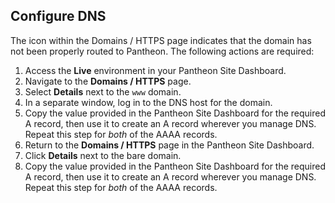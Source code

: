 ## Configure DNS

The <span class="glyphicons glyphicons-alert text-warning"></span> icon within the Domains / HTTPS page indicates that the domain has not been properly routed to Pantheon. The following actions are required:


1. Access the **<span class="glyphicons glyphicons-cardio"></span> Live** environment in your Pantheon Site Dashboard.
1. Navigate to the **<span class="glyphicons glyphicons-global"></span> Domains / HTTPS** page.
1. Select **Details** next to the `www` domain.
1. In a separate window, log in to the DNS host for the domain.
1. Copy the value provided in the Pantheon Site Dashboard for the required A record, then use it to create an A record wherever you manage DNS. Repeat this step for <i>both</i> of the AAAA records.
1. Return to the **<span class="glyphicons glyphicons-global"></span> Domains / HTTPS** page in the Pantheon Site Dashboard.
1. Click **Details** next to the bare domain.
1. Copy the value provided in the Pantheon Site Dashboard for the required A record, then use it to create an A record wherever you manage DNS. Repeat this step for <i>both</i> of the AAAA records.
